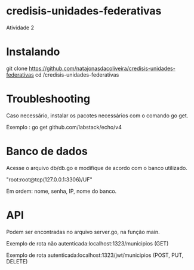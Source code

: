 # credisis-unidades-federativas
Atividade 2 

# Instalando
git clone https://github.com/natajonasdacoliveira/credisis-unidades-federativas
cd /credisis-unidades-federativas

# Troubleshooting
Caso necessário, instalar os pacotes necessários com o comando go get.

Exemplo : go get github.com/labstack/echo/v4

# Banco de dados
Acesse o arquivo db/db.go e modifique de acordo com o banco utilizado.

"root:root@tcp(127.0.0.1:3306)/UF"

Em ordem: nome, senha, IP, nome do banco.

# API
Podem ser encontradas no arquivo server.go, na função main.

Exemplo de rota não autenticada:localhost:1323/municipios (GET)

Exemplo de rota autenticada:localhost:1323/jwt/municipios (POST, PUT, DELETE)
